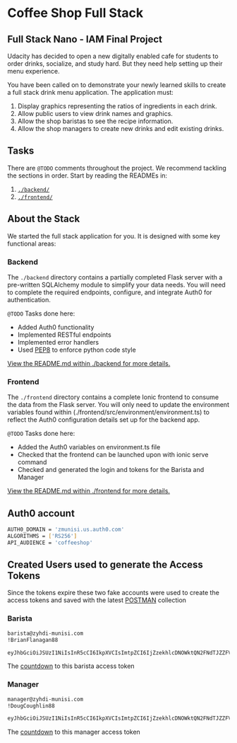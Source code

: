 # Coffee Shop Full Stack

## Full Stack Nano - IAM Final Project

Udacity has decided to open a new digitally enabled cafe for students to order drinks, socialize, and study hard. But they need help setting up their menu experience.

You have been called on to demonstrate your newly learned skills to create a full stack drink menu application. The application must:

1. Display graphics representing the ratios of ingredients in each drink.
2. Allow public users to view drink names and graphics.
3. Allow the shop baristas to see the recipe information.
4. Allow the shop managers to create new drinks and edit existing drinks.

## Tasks

There are `@TODO` comments throughout the project. We recommend tackling the sections in order. Start by reading the READMEs in:

1. [`./backend/`](./backend/README.md)
2. [`./frontend/`](./frontend/README.md)

## About the Stack

We started the full stack application for you. It is designed with some key functional areas:

### Backend

The `./backend` directory contains a partially completed Flask server with a pre-written SQLAlchemy module to simplify your data needs. You will need to complete the required endpoints, configure, and integrate Auth0 for authentication.

`@TODO` Tasks done here:
- Added Auth0 functionality
- Implemented RESTful endpoints
- Implemented error handlers
- Used [PEP8](https://www.python.org/dev/peps/pep-0008/) to enforce python code style

[View the README.md within ./backend for more details.](./backend/README.md)

### Frontend

The `./frontend` directory contains a complete Ionic frontend to consume the data from the Flask server. You will only need to update the environment variables found within (./frontend/src/environment/environment.ts) to reflect the Auth0 configuration details set up for the backend app.

`@TODO` Tasks done here:
- Added the Auth0 variables on environment.ts file
- Checked that the frontend can be launched upon with ionic serve command
- Checked and generated the login and tokens for the Barista and Manager

[View the README.md within ./frontend for more details.](./frontend/README.md)

## Auth0 account
```bash
AUTH0_DOMAIN = 'zmunisi.us.auth0.com'
ALGORITHMS = ['RS256']
API_AUDIENCE = 'coffeeshop'
```
## Created Users used to generate the Access Tokens
Since the tokens expire these two fake accounts were used to create the access tokens and saved with the latest [POSTMAN](./backend/udacity-fsnd-udaspicelatte.postman_collection.json) collection

### Barista
```bash
barista@zyhdi-munisi.com
!BrianFlanagan88
```

```bash
eyJhbGciOiJSUzI1NiIsInR5cCI6IkpXVCIsImtpZCI6IjZzekhlcDNOWktQN2FNdTJZZFV5biJ9.eyJpc3MiOiJodHRwczovL3ptdW5pc2kudXMuYXV0aDAuY29tLyIsInN1YiI6ImF1dGgwfDYwYTkwNDkzZjhkMmMxMDA2YWNkYzZhMiIsImF1ZCI6ImNvZmZlZXNob3AiLCJpYXQiOjE2MjE3NzQ4NzAsImV4cCI6MTYyMTc5NjQ3MCwiYXpwIjoiazhyOHBENlphSnpwSlZCUmcwcXV1dEx3MXMxTEU4OE4iLCJzY29wZSI6IiIsInBlcm1pc3Npb25zIjpbImdldDpkcmlua3MiLCJnZXQ6ZHJpbmtzLWRldGFpbCJdfQ.23kfkmjJtuWJdR-sN4bI4fR_B0xO34myRsgQ5Ze6xRwc5igfhqbsPqZxbX3dsLEPm8mAmhQaEIgCme5xH6j5GxTXpjkc57OUfsyzhsIjFX1QJchW0NxKJ514HT-dzXlfXZxlqfL5jzvGVwH5aq5VNG9BLzWtg3n4aCLZHowjF5SIWUTyqvHrwg8vGKIJ9syCGOVsMNxnVAQxdRa-QwdQvL2hm5EwlSoh0pFv_2Zy4DAQrV-ySjlvLd927JWmcqN52kSrgdtxD8B8sNB-DYZgTdLbX3iUp1WAxpfWVIWWmRs75ZG27veZk_34yTSqc9LoIMQKgjgrN3UnxjsPjm1qJw
```

The [countdown](https://timestamp.online/countdown/1621796470) to this barista access token

### Manager
```bash
manager@zyhdi-munisi.com
!DougCoughlin88
```

```bash
eyJhbGciOiJSUzI1NiIsInR5cCI6IkpXVCIsImtpZCI6IjZzekhlcDNOWktQN2FNdTJZZFV5biJ9.eyJpc3MiOiJodHRwczovL3ptdW5pc2kudXMuYXV0aDAuY29tLyIsInN1YiI6ImF1dGgwfDYwYTkwNGQ4MDFkYjQyMDA3MWFiNDhhMiIsImF1ZCI6ImNvZmZlZXNob3AiLCJpYXQiOjE2MjE3NzQ5NTcsImV4cCI6MTYyMTc5NjU1NywiYXpwIjoiazhyOHBENlphSnpwSlZCUmcwcXV1dEx3MXMxTEU4OE4iLCJzY29wZSI6IiIsInBlcm1pc3Npb25zIjpbImRlbGV0ZTpkcmlua3MiLCJnZXQ6ZHJpbmtzIiwiZ2V0OmRyaW5rcy1kZXRhaWwiLCJwYXRjaDpkcmlua3MiLCJwb3N0OmRyaW5rcyJdfQ.TcvFVK3RRri9uXBtiXhyFtFFdiu5VoQ_GF1bbYG8gc2Hw_EW1fecj12JvT-M6Bt_P5bhqZR4yuayJ3KGTx1SLt0fj8M8TtkZGRi-O8z3Zz6370X_7BBXUZe-MTcNz84z8BOAfcNFDfE1_65yvqymtRWpjNa8cHUlGRgb_AOTDRxK23hGkHu3YuTu0SLXVcrtAbBy6rt4ubLPc19r2EaXpZl8RlrvKIwkelZL8mXPGwaUnQZmjokBiqWsG3r8ubr9X5mdFXT_Cv_XdDZeZNWJMhFw2PR3IXOQdDPgfS18snW9FB3NvexoVwvS4EPT85gxtY8Pe8RtP2ZP9DUAqEcu7Q
```

The [countdown](https://timestamp.online/countdown/1621796557) to this manager access token